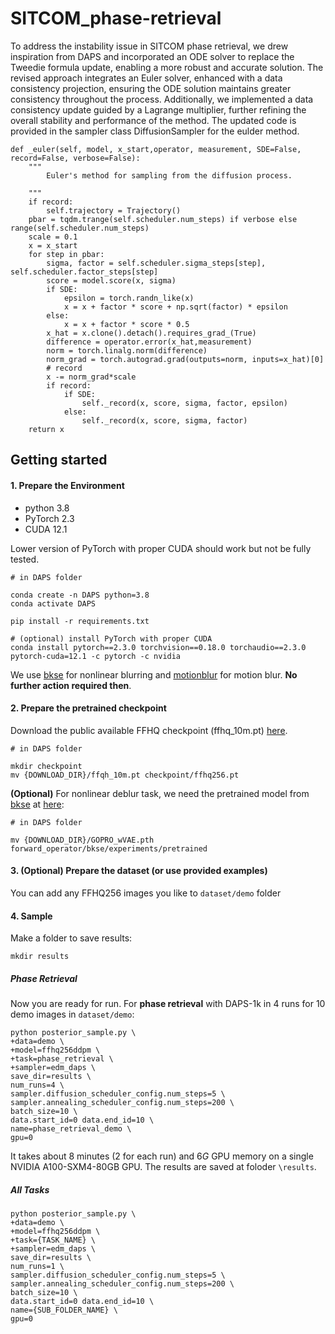# SITCOM_phase-retrieval
To address the instability issue in SITCOM phase retrieval, we drew inspiration from DAPS and incorporated an ODE solver to replace the Tweedie formula update, enabling a more robust and accurate solution. The revised approach integrates an Euler solver, enhanced with a data consistency projection, ensuring the ODE solution maintains greater consistency throughout the process. Additionally, we implemented a data consistency update guided by a Lagrange multiplier, further refining the overall stability and performance of the method. The updated code is provided in the sampler class DiffusionSampler for the eulder method.

    def _euler(self, model, x_start,operator, measurement, SDE=False, record=False, verbose=False):
        """
            Euler's method for sampling from the diffusion process.
            
        """
        if record:
            self.trajectory = Trajectory()
        pbar = tqdm.trange(self.scheduler.num_steps) if verbose else range(self.scheduler.num_steps)
        scale = 0.1
        x = x_start
        for step in pbar:
            sigma, factor = self.scheduler.sigma_steps[step], self.scheduler.factor_steps[step]
            score = model.score(x, sigma)
            if SDE:
                epsilon = torch.randn_like(x)
                x = x + factor * score + np.sqrt(factor) * epsilon
            else:
                x = x + factor * score * 0.5
            x_hat = x.clone().detach().requires_grad_(True)
            difference = operator.error(x_hat,measurement)
            norm = torch.linalg.norm(difference)
            norm_grad = torch.autograd.grad(outputs=norm, inputs=x_hat)[0]
            # record
            x -= norm_grad*scale
            if record:
                if SDE:
                    self._record(x, score, sigma, factor, epsilon)
                else:
                    self._record(x, score, sigma, factor)
        return x
## Getting started

#### 1. Prepare the Environment

- python 3.8
- PyTorch 2.3
- CUDA 12.1

Lower version of PyTorch with proper CUDA should work but not be fully tested.

```
# in DAPS folder

conda create -n DAPS python=3.8
conda activate DAPS

pip install -r requirements.txt

# (optional) install PyTorch with proper CUDA
conda install pytorch==2.3.0 torchvision==0.18.0 torchaudio==2.3.0 pytorch-cuda=12.1 -c pytorch -c nvidia
```

We use [bkse](https://github.com/VinAIResearch/blur-kernel-space-exploring) for nonlinear blurring and [motionblur](https://github.com/LeviBorodenko/motionblur) for motion blur. **No further action required then**.



#### 2. Prepare the pretrained checkpoint

Download the public available FFHQ checkpoint (ffhq_10m.pt) [here](https://drive.google.com/drive/folders/1jElnRoFv7b31fG0v6pTSQkelbSX3xGZh).

```
# in DAPS folder

mkdir checkpoint
mv {DOWNLOAD_DIR}/ffqh_10m.pt checkpoint/ffhq256.pt
```



**(Optional)** For nonlinear deblur task, we need the pretrained model from [bkse](https://github.com/VinAIResearch/blur-kernel-space-exploring) at [here](https://drive.google.com/file/d/1vRoDpIsrTRYZKsOMPNbPcMtFDpCT6Foy/view?usp=drive_link):

```
# in DAPS folder

mv {DOWNLOAD_DIR}/GOPRO_wVAE.pth forward_operator/bkse/experiments/pretrained
```



#### 3.  (Optional) Prepare the dataset (or use provided examples)

You can add any FFHQ256 images you like to `dataset/demo` folder



#### 4. Sample

Make a folder to save results:

```
mkdir results
```

##### Phase Retrieval

Now you are ready for run. For **phase retrieval** with DAPS-1k in 4 runs for $10$ demo images in `dataset/demo`:

```
python posterior_sample.py \
+data=demo \
+model=ffhq256ddpm \
+task=phase_retrieval \
+sampler=edm_daps \
save_dir=results \
num_runs=4 \
sampler.diffusion_scheduler_config.num_steps=5 \
sampler.annealing_scheduler_config.num_steps=200 \
batch_size=10 \
data.start_id=0 data.end_id=10 \
name=phase_retrieval_demo \
gpu=0
```

It takes about $8$ minutes ($2$ for each run) and $6G$ GPU memory on a single NVIDIA A100-SXM4-80GB GPU. The results are saved at foloder `\results`. 



##### All Tasks

```
python posterior_sample.py \
+data=demo \
+model=ffhq256ddpm \
+task={TASK_NAME} \
+sampler=edm_daps \
save_dir=results \
num_runs=1 \
sampler.diffusion_scheduler_config.num_steps=5 \
sampler.annealing_scheduler_config.num_steps=200 \
batch_size=10 \
data.start_id=0 data.end_id=10 \
name={SUB_FOLDER_NAME} \
gpu=0
```

